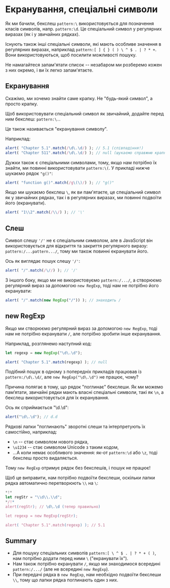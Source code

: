 
# Екранування, спеціальні символи

Як ми бачили, бекслеш `pattern:\` використовується для позначення класів символів, напр. `pattern:\d`. Це спеціальний символ у регулярних виразах (як і у звичайних рядках).

Існують також інші спеціальні символи, які мають особливе значення в регулярних виразах, наприклад `pattern:[ ] { } ( ) \ ^ $ . | ? * +`. Вони використовуються, щоб посилити можливості пошуку.

Не намагайтеся запам'ятати список -- незабаром ми розберемо кожен з них окремо, і ви їх легко запам'ятаєте.

## Екранування

Скажімо, ми хочемо знайти саме крапку. Не "будь-який символ", а просто крапку.

Щоб використовувати спеціальний символ як звичайний, додайте перед ним бекслеш: `pattern:\.`.

Це також називається "екранування символу".

Наприклад:
```js run
alert( "Chapter 5.1".match(/\d\.\d/) ); // 5.1 (співпадіння!)
alert( "Chapter 511".match(/\d\.\d/) ); // null (шукаємо справжню крапку \.)
```

Дужки також є спеціальними символами, тому, якщо нам потрібно їх знайти, ми повинні використовувати `pattern:\(`. У прикладі нижче шукаємо рядок `"g()"`:

```js run
alert( "function g()".match(/g\(\)/) ); // "g()"
```

Якщо ми шукаємо бекслеш `\`, як ви пам'ятаєте, це спеціальний символ як у звичайних рядках, так і в регулярних виразах, ми повинні подвоїти його (екранувати).

```js run
alert( "1\\2".match(/\\/) ); // '\'
```

## Слеш

Символ слешу `'/'` не є спеціальним символом, але в JavaScript він використовується для відкриття та закриття регулярного виразу: `pattern:/...pattern.../`, тому ми також повинні екранувати його.

Ось як виглядає пошук слешу `'/'`:

```js run
alert( "/".match(/\//) ); // '/'
```

З іншого боку, якщо ми не використовуємо `pattern:/.../`, а створюємо регулярний вираз за допомогою `new RegExp`, тоді нам не потрібно його екранувати:

```js run
alert( "/".match(new RegExp("/")) ); // знаходить /
```

## new RegExp

Якщо ми створюємо регулярний вираз за допомогою `new RegExp`, тоді нам не потрібно екранувати `/`, але потрібно зробити інше екранування.

Наприклад, розглянемо наступний код:

```js run
let regexp = new RegExp("\d\.\d");

alert( "Chapter 5.1".match(regexp) ); // null
```

Подібний пошук в одному з попередніх прикладів працював із `pattern:/\d\.\d/`, але `new RegExp("\d\.\d")` не працює, чому?

Причина полягає в тому, що рядок "поглинає" бекслеши. Як ми можемо пам’ятати, звичайні рядки мають власні спеціальні символи, такі як `\n`, а бекслеш використовується для їх екранування.

Ось як сприймається "\d\.\d":

```js run
alert("\d\.\d"); // d.d
```

Рядкові лапки "поглинають" зворотні слеши та інтерпретують їх самостійно, наприклад:

- `\n` -- стає символом нового рядка,
- `\u1234` -- стає символом Unicode з таким кодом,
- ...А коли немає особливого значення: як-от `pattern:\d` або `\z`, тоді бекслеш просто видаляється.

Тому `new RegExp` отримує рядок без бекслешів, і пошук не працює!

Щоб це виправити, нам потрібно подвоїти бекслеши, оскільки лапки рядка автоматично перетворюють `\\` на `\`:

```js run
*!*
let regStr = "\\d\\.\\d";
*/!*
alert(regStr); // \d\.\d (тепер правильно)

let regexp = new RegExp(regStr);

alert( "Chapter 5.1".match(regexp) ); // 5.1
```

## Summary

- Для пошуку спеціальних символів `pattern:[ \ ^ $ . | ? * + ( )`, нам потрібно додати перед ними `\` ("екранувати їх").
- Нам також потрібно екранувати `/`, якщо ми знаходимося всередині `pattern:/.../` (але не всередині `new RegExp`).
- При передачі рядка в `new RegExp`, нам необхідно подвоїти бекслеши `\\`, тому що лапки рядка поглинають один з них.
